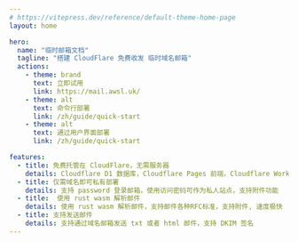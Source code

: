 ```yaml
---
# https://vitepress.dev/reference/default-theme-home-page
layout: home

hero:
  name: "临时邮箱文档"
  tagline: "搭建 CloudFlare 免费收发 临时域名邮箱"
  actions:
    - theme: brand
      text: 立即试用
      link: https://mail.awsl.uk/
    - theme: alt
      text: 命令行部署
      link: /zh/guide/quick-start
    - theme: alt
      text: 通过用户界面部署
      link: /zh/guide/quick-start

features:
  - title: 免费托管在 CloudFlare，无需服务器
    details: Cloudflare D1 数据库，Cloudflare Pages 前端，Cloudflare Workers 后端， Cloudflare Email Routing
  - title: 仅需域名即可私有部署
    details: 支持 password 登录邮箱，使用访问密码可作为私人站点，支持附件功能
  - title:  使用 rust wasm 解析邮件
    details: 使用 rust wasm 解析邮件，支持邮件各种RFC标准，支持附件, 速度极快
  - title: 支持发送邮件
    details: 支持通过域名邮箱发送 txt 或者 html 邮件，支持 DKIM 签名
---
```

